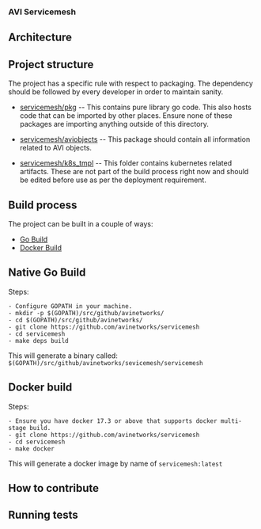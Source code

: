 ### AVI Servicemesh

##  Architecture

##  Project structure

The project has a specific rule with respect to packaging. The dependency should be followed by every developer in order to maintain sanity.

- [servicemesh/pkg](https://github.com/avinetworks/servicemesh/pkg) -- This contains pure library go code. This also hosts code that can be imported by other places. Ensure none of these packages are importing anything outside of this directory.

- [servicemesh/aviobjects](https://github.com/avinetworks/servicemesh/aviobjects) -- This package should contain all information related to AVI objects.

- [servicemesh/k8s_tmpl](https://github.com/avinetworks/servicemesh/k8s_tmpl) -- This folder contains kubernetes related artifacts. These are not part of the build process right now and should be edited before use as per the deployment requirement.


##  Build process

The project can be built in a couple of ways:

- [Go Build](#native-go-build)
- [Docker Build](#docker-build)


## Native Go Build

Steps:

    - Configure GOPATH in your machine.
    - mkdir -p $(GOPATH)/src/github/avinetworks/
    - cd $(GOPATH)/src/github/avinetworks/
    - git clone https://github.com/avinetworks/servicemesh
    - cd servicemesh
    - make deps build

This will generate a binary called: `$(GOPATH)/src/github/avinetworks/sevicemesh/servicemesh`

## Docker build

Steps:

    - Ensure you have docker 17.3 or above that supports docker multi-stage build.
    - git clone https://github.com/avinetworks/servicemesh
    - cd servicemesh
    - make docker

This will generate a docker image by name of `servicemesh:latest`

## How to contribute

## Running tests
